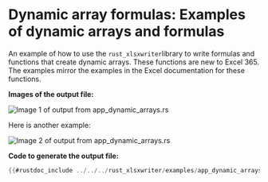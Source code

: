 # Dynamic array formulas: Examples of dynamic arrays and formulas

An example of how to use the `rust_xlsxwriter`library to write formulas and
functions that create dynamic arrays. These functions are new to Excel
365. The examples mirror the examples in the Excel documentation for these
functions.

**Images of the output file:**


![Image 1 of output from app_dynamic_arrays.rs](../../images/dynamic_arrays01.png)

Here is another example:

![Image 2 of output from app_dynamic_arrays.rs](../../images/dynamic_arrays02.png)

**Code to generate the output file:**

```rust
{{#rustdoc_include ../../../rust_xlsxwriter/examples/app_dynamic_arrays.rs:9:}}
```
